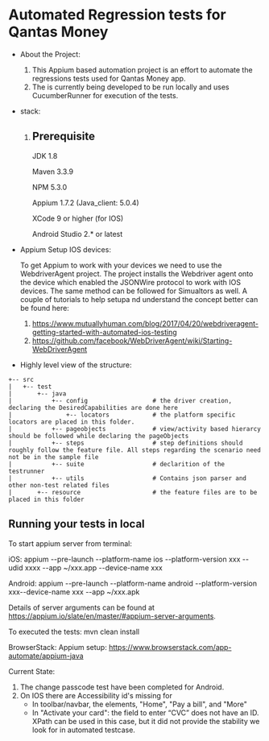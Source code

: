 # Automated Regression tests for Qantas Money
* About the Project: 
    1) This Appium based automation project is an effort to automate the regressions tests used for Qantas Money app.
    2) The is currently being developed to be run locally and uses CucumberRunner for execution of the tests.
    
* stack:
    1) Prerequisite 
       ------------
       JDK 1.8
        
       Maven 3.3.9
       
       NPM 5.3.0
       
       Appium 1.7.2 (Java_client: 5.0.4)
       
       XCode 9 or higher (for IOS)
       
       Android Studio 2.* or latest
       
* Appium Setup IOS devices: 
    
  To get Appium to work with your devices we need to use the WebdriverAgent project. The project installs the Webdriver agent onto the device which enabled the JSONWire protocol to work with IOS devices. The same method can be followed for Simualtors as well. A couple of tutorials to help setupa nd understand the concept better can be found here:
  
  1) https://www.mutuallyhuman.com/blog/2017/04/20/webdriveragent-getting-started-with-automated-ios-testing
  2) https://github.com/facebook/WebDriverAgent/wiki/Starting-WebDriverAgent

* Highly level view of the structure:
    
````
+-- src
|   +-- test
|       +-- java
|           +-- config                  # the driver creation, declaring the DesiredCapabilities are done here                      
|               +-- locators            # the platform specific locators are placed in this folder.  
|           +-- pageobjects             # view/activity based hierarcy should be followed while declaring the pageObjects
|           +-- steps                   # step definitions should roughly follow the feature file. All steps regarding the scenario need not be in the sample file
|           +-- suite                   # declarition of the testrunner
|           +-- utils                   # Contains json parser and other non-test related files
|       +-- resource                    # the feature files are to be placed in this folder
````
   
Running your tests in local
---------------------------

To start appium server from terminal:

iOS:
appium --pre-launch --platform-name ios --platform-version xxx --udid xxxx --app ~/xxx.app --device-name xxx

Android:
appium --pre-launch --platform-name android --platform-version xxx--device-name xxx     --app ~/xxx.apk

Details of server arguments can be found at https://appium.io/slate/en/master/#appium-server-arguments.  

To executed the tests:
mvn clean install

BrowserStack:
Appium setup: https://www.browserstack.com/app-automate/appium-java
 
Current State:
1) The change passcode test have been completed for Android.
2) On IOS there are Accessibility id's missing for
    * In toolbar/navbar, the elements, "Home", "Pay a bill", and "More"
    * In "Activate your card": the field to enter “CVC” does not have an ID.
    XPath can be used in this case, but it did not provide the stability we 
    look for in automated testcase.